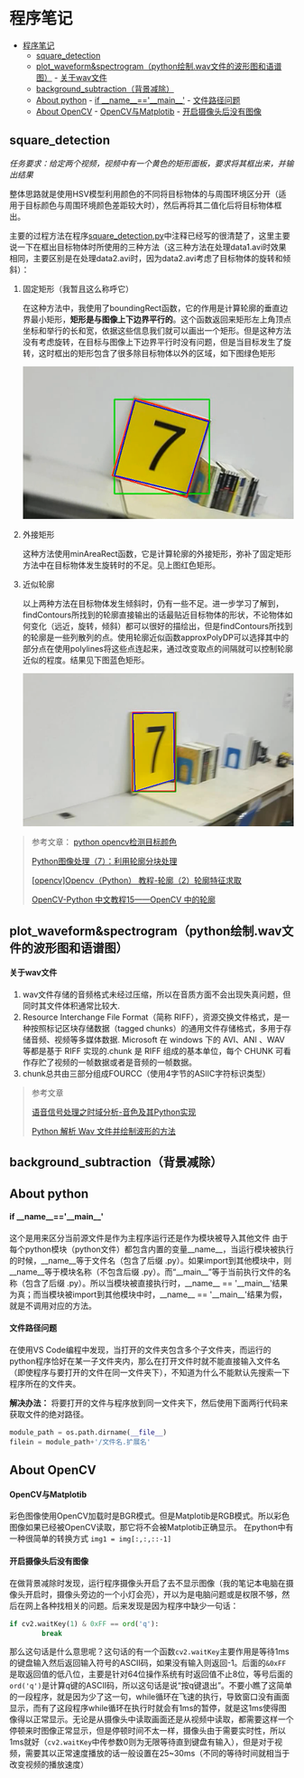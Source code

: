 # 程序笔记

<!-- TOC -->

- [程序笔记](#程序笔记)
    - [square_detection](#square_detection)
    - [plot_waveform&spectrogram（python绘制.wav文件的波形图和语谱图）](#plot_waveformspectrogrampython绘制wav文件的波形图和语谱图)
            - [关于wav文件](#关于wav文件)
    - [background_subtraction（背景减除）](#background_subtraction背景减除)
    - [About python](#about-python)
            - [if \_\_name\_\_=='\_\_main\_\_'](#if-\_\_name\_\_\_\_main\_\_)
            - [文件路径问题](#文件路径问题)
    - [About OpenCV](#about-opencv)
            - [OpenCV与Matplotib](#opencv与matplotib)
            - [开启摄像头后没有图像](#开启摄像头后没有图像)

<!-- /TOC -->
## square_detection
*任务要求：给定两个视频，视频中有一个黄色的矩形面板，要求将其框出来，并输出结果*

整体思路就是使用HSV模型利用颜色的不同将目标物体的与周围环境区分开（适用于目标颜色与周围环境颜色差距较大时），然后再将其二值化后将目标物体框出。

主要的过程方法在程序[square_detection.py](https://github.com/XinzheTing/Courses/blob/master/DigitalImageProcessing/square_detection/square_detection.py)中注释已经写的很清楚了，这里主要说一下在框出目标物体时所使用的三种方法（这三种方法在处理data1.avi时效果相同，主要区别是在处理data2.avi时，因为data2.avi考虑了目标物体的旋转和倾斜）：

1. 固定矩形（我暂且这么称呼它）
   
    在这种方法中，我使用了boundingRect函数，它的作用是计算轮廓的垂直边界最小矩形，**矩形是与图像上下边界平行的**。这个函数返回来矩形左上角顶点坐标和举行的长和宽，依据这些信息我们就可以画出一个矩形。但是这种方法没有考虑旋转，在目标与图像上下边界平行时没有问题，但是当目标发生了旋转，这时框出的矩形包含了很多除目标物体以外的区域，如下图绿色矩形

    <div align=center>

    ![result1](square_detection/result1.png)

    </div>

2. 外接矩形
   
   这种方法使用minAreaRect函数，它是计算轮廓的外接矩形，弥补了固定矩形方法中在目标物体发生旋转时的不足。见上图红色矩形。

3. 近似轮廓
   
   以上两种方法在目标物体发生倾斜时，仍有一些不足。进一步学习了解到，findContours所找到的轮廓直接输出的话最贴近目标物体的形状，不论物体如何变化（远近，旋转，倾斜）都可以很好的描绘出，但是findContours所找到的轮廓是一些列散列的点。使用轮廓近似函数approxPolyDP可以选择其中的部分点在使用polylines将这些点连起来，通过改变取点的间隔就可以控制轮廓近似的程度。结果见下图蓝色矩形。

   <div align=center>

   ![result2](square_detection/result2.png)

   <div>

> 参考文章：
> [python opencv检测目标颜色](https://blog.csdn.net/Lingdongtianxia/article/details/75194950)
> 
> [Python图像处理（7）：利用轮廓分块处理](https://blog.csdn.net/lights_joy/article/details/46368197)
> 
> [[opencv]Opencv（Python） 教程-轮廓（2）轮廓特征求取](https://blog.csdn.net/zj360202/article/details/79170265)
> 
> [OpenCV-Python 中文教程15——OpenCV 中的轮廓](https://blog.csdn.net/zichen_ziqi/article/details/80912133)

## plot_waveform&spectrogram（python绘制.wav文件的波形图和语谱图）

#### 关于wav文件

1. wav文件存储的音频格式未经过压缩，所以在音质方面不会出现失真问题，但同时其文件体积通常比较大.
2. Resource Interchange File Format（简称 RIFF），资源交换文件格式，是一种按照标记区块存储数据（tagged chunks）的通用文件存储格式，多用于存储音频、视频等多媒体数据. Microsoft 在 windows 下的 AVI、ANI 、WAV 等都是基于 RIFF 实现的.chunk 是 RIFF 组成的基本单位，每个 CHUNK 可看作存贮了视频的一帧数据或者是音频的一帧数据。
3. chunk总共由三部分组成FOURCC（使用4字节的ASIIC字符标识类型）


> 参考文章
> 
> [语音信号处理之时域分析-音色及其Python实现](http://ibillxia.github.io/blog/2013/05/18/audio-signal-processing-time-domain-timbre-python-realization/)
> 
> [Python 解析 Wav 文件并绘制波形的方法](https://www.cnblogs.com/lzxwalex/p/6922099.html)

## background_subtraction（背景减除）



## About python

#### if \_\_name\_\_=='\_\_main\_\_'

这个是用来区分当前源文件是作为主程序运行还是作为模块被导入其他文件
由于每个python模块（python文件）都包含内置的变量\_\_name\_\_，当运行模块被执行的时候，\_\_name\_\_等于文件名（包含了后缀 .py）。如果import到其他模块中，则\_\_name\_\_等于模块名称（不包含后缀 .py）。而“\_\_main\_\_”等于当前执行文件的名称（包含了后缀 .py）。所以当模块被直接执行时，\_\_name\_\_ == '\_\_main\_\_'结果为真；而当模块被import到其他模块中时，\_\_name\_\_ == '\_\_main\_\_'结果为假，就是不调用对应的方法。

#### 文件路径问题

在使用VS Code编程中发现，当打开的文件夹包含多个子文件夹，而运行的python程序恰好在某一子文件夹内，那么在打开文件时就不能直接输入文件名（即使程序与要打开的文件在同一文件夹下），不知道为什么不能默认先搜索一下程序所在的文件夹。

**解决办法：** 将要打开的文件与程序放到同一文件夹下，然后使用下面两行代码来获取文件的绝对路径。
```python
module_path = os.path.dirname(__file__)
filein = module_path+'/文件名.扩展名'
```


## About OpenCV

#### OpenCV与Matplotib

彩色图像使用OpenCV加载时是BGR模式。但是Matplotib是RGB模式。所以彩色图像如果已经被OpenCV读取，那它将不会被Matplotib正确显示。
在python中有一种很简单的转换方式 ```img1 = img[:,:,::-1]```

#### 开启摄像头后没有图像

在做背景减除时发现，运行程序摄像头开启了去不显示图像（我的笔记本电脑在摄像头开启时，摄像头旁边的一个小灯会亮），开以为是电脑问题或是权限不够，然后在网上各种找相关的问题。后来发现是因为程序中缺少一句话：
```python
if cv2.waitKey(1) & 0xFF == ord('q'):
        break
```
那么这句话是什么意思呢？这句话的有一个函数``` cv2.waitKey ```主要作用是等待1ms的键盘输入然后返回输入符号的ASCII码，如果没有输入则返回-1。后面的``` &0xFF ```是取返回值的低八位，主要是针对64位操作系统有时返回值不止8位，等号后面的``` ord('q') ```是计算q键的ASCII码，所以这句话是说“按q键退出”。不要小瞧了这简单的一段程序，就是因为少了这一句，while循环在飞速的执行，导致窗口没有画面显示，而有了这段程序while循环在执行时就会有1ms的暂停，就是这1ms使得图像得以正常显示。无论是从摄像头中读取画面还是从视频中读取，都需要这样一个停顿来时图像正常显示，但是停顿时间不太一样，摄像头由于需要实时性，所以1ms就好（``` cv2.waitKey ```中传参数0则为无限等待直到键盘有输入），但是对于视频，需要其以正常速度播放的话一般设置在25~30ms（不同的等待时间就相当于改变视频的播放速度）